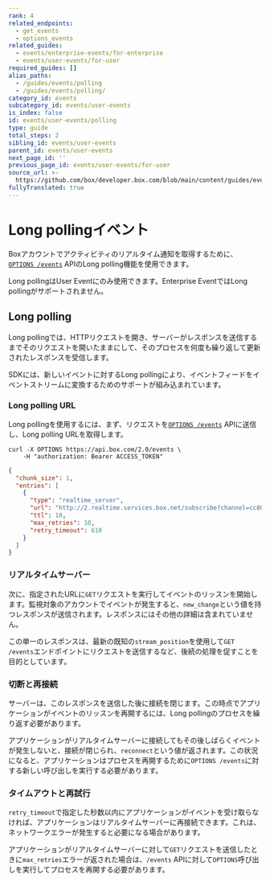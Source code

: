 ```yaml
---
rank: 4
related_endpoints:
  - get_events
  - options_events
related_guides:
  - events/enterprise-events/for-enterprise
  - events/user-events/for-user
required_guides: []
alias_paths:
  - /guides/events/polling
  - /guides/events/polling/
category_id: events
subcategory_id: events/user-events
is_index: false
id: events/user-events/polling
type: guide
total_steps: 2
sibling_id: events/user-events
parent_id: events/user-events
next_page_id: ''
previous_page_id: events/user-events/for-user
source_url: >-
  https://github.com/box/developer.box.com/blob/main/content/guides/events/user-events/polling.md
fullyTranslated: true
---
```

# Long pollingイベント

Boxアカウントでアクティビティのリアルタイム通知を取得するために、[`OPTIONS /events`](e://options_events) APIのLong polling機能を使用できます。

<Samples id="options_events">

</Samples>

<Message warning>

Long pollingはUser Eventにのみ使用できます。Enterprise EventではLong pollingがサポートされません。

</Message>

## Long polling

Long pollingでは、HTTPリクエストを開き、サーバーがレスポンスを送信するまでそのリクエストを開いたままにして、そのプロセスを何度も繰り返して更新されたレスポンスを受信します。

<Message>

SDKには、新しいイベントに対するLong pollingにより、イベントフィードをイベントストリームに変換するためのサポートが組み込まれています。

</Message>

### Long polling URL

Long pollingを使用するには、まず、リクエストを[`OPTIONS /events`](e://options_events) APIに送信し、Long polling URLを取得します。

```curl
curl -X OPTIONS https://api.box.com/2.0/events \
    -H "authorization: Bearer ACCESS_TOKEN"
```

```json
{
  "chunk_size": 1,
  "entries": [
    {
      "type": "realtime_server",
      "url": "http://2.realtime.services.box.net/subscribe?channel=cc807c9c4869ffb1c81a&stream_type=all",
      "ttl": 10,
      "max_retries": 10,
      "retry_timeout": 610
    }
  ]
}
```

### リアルタイムサーバー

次に、指定されたURLに`GET`リクエストを実行してイベントのリッスンを開始します。監視対象のアカウントでイベントが発生すると、`new_change`という値を持つレスポンスが送信されます。レスポンスにはその他の詳細は含まれていません。

この単一のレスポンスは、最新の既知の`stream_position`を使用して`GET /events`エンドポイントにリクエストを送信するなど、後続の処理を促すことを目的としています。

### 切断と再接続

サーバーは、このレスポンスを送信した後に接続を閉じます。この時点でアプリケーションがイベントのリッスンを再開するには、Long pollingのプロセスを繰り返す必要があります。

アプリケーションがリアルタイムサーバーに接続してもその後しばらくイベントが発生しないと、接続が閉じられ、`reconnect`という値が返されます。この状況になると、アプリケーションはプロセスを再開するために`OPTIONS /events`に対する新しい呼び出しを実行する必要があります。

### タイムアウトと再試行

`retry_timeout`で指定した秒数以内にアプリケーションがイベントを受け取らなければ、アプリケーションはリアルタイムサーバーに再接続できます。これは、ネットワークエラーが発生すると必要になる場合があります。

アプリケーションがリアルタイムサーバーに対して`GET`リクエストを送信したときに`max_retries`エラーが返された場合は、`/events` APIに対して`OPTIONS`呼び出しを実行してプロセスを再開する必要があります。
